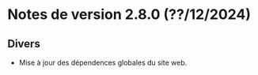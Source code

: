 # Notes de version 2.8.0 (??/12/2024)

## Divers

- Mise à jour des dépendences globales du site web.
